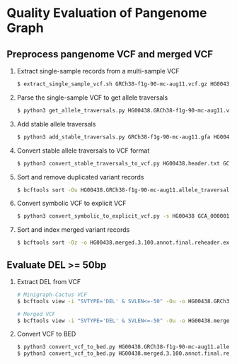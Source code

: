 # Quality Evaluation of Pangenome Graph

## Preprocess pangenome VCF and merged VCF

1. Extract single-sample records from a multi-sample VCF

	```sh
	$ extract_single_sample_vcf.sh GRCh38-f1g-90-mc-aug11.vcf.gz HG00438
	```

2. Parse the single-sample VCF to get allele traversals

	```sh
	$ python3 get_allele_traversals.py HG00438.GRCh38-f1g-90-mc-aug11.vcf.gz
	```

3. Add stable allele traversals

	```sh
	$ python3 add_stable_traversals.py GRCh38-f1g-90-mc-aug11.gfa HG00438.GRCh38-f1g-90-mc-aug11.allele_traversals.txt
	```

4. Convert stable allele traversals to VCF format 

	```sh
	$ python3 convert_stable_traversals_to_vcf.py HG00438.header.txt GCA_000001405.15_GRCh38_no_alt_analysis_set.fa HG00438.GRCh38-f1g-90-mc-aug11.allele_traversals.stable.txt
	```

5. Sort and remove duplicated variant records

	```sh
	$ bcftools sort -Ou HG00438.GRCh38-f1g-90-mc-aug11.allele_traversals.stable.vcf | bcftools norm -d exact -Oz -o HG00438.GRCh38-f1g-90-mc-aug11.allele_traversals.stable.sorted_rmdup.vcf.gz && bcftools index -t HG00438.GRCh38-f1g-90-mc-aug11.allele_traversals.stable.sorted_rmdup.vcf.gz
	```

6. Convert symbolic VCF to explicit VCF

	```sh
	$ python3 convert_symbolic_to_explicit_vcf.py -s HG00438 GCA_000001405.15_GRCh38_no_alt_analysis_set.fa HG00438.merged.3.100.annot.final.reheader.vcf
	```

7. Sort and index merged variant records

	```sh
	$ bcftools sort -Oz -o HG00438.merged.3.100.annot.final.reheader.explicit.sorted.vcf.gz HG00438.merged.3.100.annot.final.reheader.explicit.vcf && bcftools index -t HG00438.merged.3.100.annot.final.reheader.explicit.sorted.vcf.gz
	```

## Evaluate DEL >= 50bp

1. Extract DEL from VCF 

	```sh
	# Minigraph-Cactus VCF
	$ bcftools view -i "SVTYPE='DEL' & SVLEN<=-50" -Ou -o HG00438.GRCh38-f1g-90-mc-aug11.allele_traversals.stable.sorted_rmdup.SV_DEL.vcf HG00438.GRCh38-f1g-90-mc-aug11.allele_traversals.stable.sorted_rmdup.vcf.gz

	# Merged VCF
	$ bcftools view -i "SVTYPE='DEL' & SVLEN<=-50" -Ou -o HG00438.merged.3.100.annot.final.reheader.explicit.sorted.SV_DEL.vcf HG00438.merged.3.100.annot.final.reheader.explicit.sorted.vcf.gz
	```

2. Convert VCF to BED

	```sh
	$ python3 convert_vcf_to_bed.py HG00438.GRCh38-f1g-90-mc-aug11.allele_traversals.stable.sorted_rmdup.SV_DEL.vcf
	$ python3 convert_vcf_to_bed.py HG00438.merged.3.100.annot.final.reheader.explicit.sorted.SV_DEL.vcf
	```

